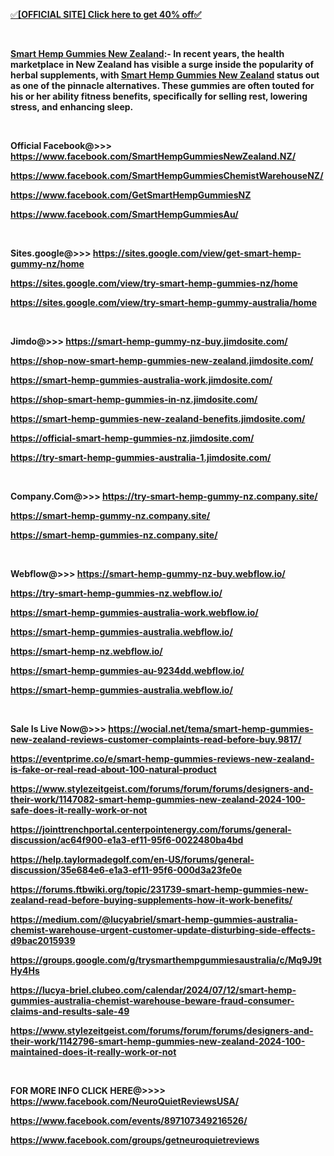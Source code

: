 <p><a href="https://hotdeal24x7.com/smart-hemp-nz-buy"><u>✅<strong>[OFFICIAL SITE] Click here to get 40% off✅</strong></u></a></p>
<p>&nbsp;</p>
<p><strong><a href="https://hotdeal24x7.com/smart-hemp-nz-buy">Smart Hemp Gummies New Zealand</a>:- In recent years, the health marketplace in New Zealand has visible a surge inside the popularity of herbal supplements, with <a href="https://www.facebook.com/SmartHempGummiesNewZealand.NZ/">Smart Hemp Gummies New Zealand</a> status out as one of the pinnacle alternatives. These gummies are often touted for his or her ability fitness benefits, specifically for selling rest, lowering stress, and enhancing sleep.</strong></p>
<p>&nbsp;</p>
<p><strong>Official Facebook@&gt;&gt;&gt; <a href="https://www.facebook.com/SmartHempGummiesNewZealand.NZ/">https://www.facebook.com/SmartHempGummiesNewZealand.NZ/</a></strong></p>
<p><strong><a href="https://www.facebook.com/SmartHempGummiesChemistWarehouseNZ/">https://www.facebook.com/SmartHempGummiesChemistWarehouseNZ/</a></strong></p>
<p><strong><a href="https://www.facebook.com/GetSmartHempGummiesNZ">https://www.facebook.com/GetSmartHempGummiesNZ</a></strong></p>
<p><strong><a href="https://www.facebook.com/SmartHempGummiesAu/">https://www.facebook.com/SmartHempGummiesAu/</a></strong></p>
<p>&nbsp;</p>
<p><strong>Sites.google@&gt;&gt;&gt; <a href="https://sites.google.com/view/get-smart-hemp-gummy-nz/home">https://sites.google.com/view/get-smart-hemp-gummy-nz/home</a></strong></p>
<p><strong><a href="https://sites.google.com/view/try-smart-hemp-gummies-nz/home">https://sites.google.com/view/try-smart-hemp-gummies-nz/home</a></strong></p>
<p><strong><a href="https://sites.google.com/view/try-smart-hemp-gummy-australia/home">https://sites.google.com/view/try-smart-hemp-gummy-australia/home</a></strong></p>
<p>&nbsp;</p>
<p><strong>Jimdo@&gt;&gt;&gt; <a href="https://smart-hemp-gummy-nz-buy.jimdosite.com/">https://smart-hemp-gummy-nz-buy.jimdosite.com/</a></strong></p>
<p><strong><a href="https://shop-now-smart-hemp-gummies-new-zealand.jimdosite.com/">https://shop-now-smart-hemp-gummies-new-zealand.jimdosite.com/</a></strong></p>
<p><strong><a href="https://smart-hemp-gummies-australia-work.jimdosite.com/">https://smart-hemp-gummies-australia-work.jimdosite.com/</a></strong></p>
<p><strong><a href="https://shop-smart-hemp-gummies-in-nz.jimdosite.com/">https://shop-smart-hemp-gummies-in-nz.jimdosite.com/</a></strong></p>
<p><strong><a href="https://smart-hemp-gummies-new-zealand-benefits.jimdosite.com/">https://smart-hemp-gummies-new-zealand-benefits.jimdosite.com/</a></strong></p>
<p><strong><a href="https://official-smart-hemp-gummies-nz.jimdosite.com/">https://official-smart-hemp-gummies-nz.jimdosite.com/</a></strong></p>
<p><strong><a href="https://try-smart-hemp-gummies-australia-1.jimdosite.com/">https://try-smart-hemp-gummies-australia-1.jimdosite.com/</a></strong></p>
<p>&nbsp;</p>
<p><strong>Company.Com@&gt;&gt;&gt; <a href="https://try-smart-hemp-gummy-nz.company.site/">https://try-smart-hemp-gummy-nz.company.site/</a></strong></p>
<p><strong><a href="https://smart-hemp-gummy-nz.company.site/">https://smart-hemp-gummy-nz.company.site/</a></strong></p>
<p><strong><a href="https://smart-hemp-gummies-nz.company.site/">https://smart-hemp-gummies-nz.company.site/</a></strong></p>
<p>&nbsp;</p>
<p><strong>Webflow@&gt;&gt;&gt; <a href="https://smart-hemp-gummy-nz-buy.webflow.io/">https://smart-hemp-gummy-nz-buy.webflow.io/</a></strong></p>
<p><strong><a href="https://try-smart-hemp-gummies-nz.webflow.io/">https://try-smart-hemp-gummies-nz.webflow.io/</a></strong></p>
<p><strong><a href="https://smart-hemp-gummies-australia-work.webflow.io/">https://smart-hemp-gummies-australia-work.webflow.io/</a></strong></p>
<p><strong><a href="https://smart-hemp-gummies-australia.webflow.io/">https://smart-hemp-gummies-australia.webflow.io/</a></strong></p>
<p><strong><a href="https://smart-hemp-nz.webflow.io/">https://smart-hemp-nz.webflow.io/</a></strong></p>
<p><strong><a href="https://smart-hemp-gummies-au-9234dd.webflow.io/">https://smart-hemp-gummies-au-9234dd.webflow.io/</a></strong></p>
<p><strong><a href="https://smart-hemp-gummies-australia.webflow.io/">https://smart-hemp-gummies-australia.webflow.io/</a></strong></p>
<p>&nbsp;</p>
<p><strong>Sale Is Live Now@&gt;&gt;&gt; <a href="https://wocial.net/tema/smart-hemp-gummies-new-zealand-reviews-customer-complaints-read-before-buy.9817/">https://wocial.net/tema/smart-hemp-gummies-new-zealand-reviews-customer-complaints-read-before-buy.9817/</a></strong></p>
<p><strong><a href="https://eventprime.co/e/smart-hemp-gummies-reviews-new-zealand-is-fake-or-real-read-about-100-natural-product">https://eventprime.co/e/smart-hemp-gummies-reviews-new-zealand-is-fake-or-real-read-about-100-natural-product</a></strong></p>
<p><strong><a href="https://www.stylezeitgeist.com/forums/forum/forums/designers-and-their-work/1147082-smart-hemp-gummies-new-zealand-2024-100-safe-does-it-really-work-or-not">https://www.stylezeitgeist.com/forums/forum/forums/designers-and-their-work/1147082-smart-hemp-gummies-new-zealand-2024-100-safe-does-it-really-work-or-not</a></strong></p>
<p><strong><a href="https://jointtrenchportal.centerpointenergy.com/forums/general-discussion/ac64f900-e1a3-ef11-95f6-0022480ba4bd">https://jointtrenchportal.centerpointenergy.com/forums/general-discussion/ac64f900-e1a3-ef11-95f6-0022480ba4bd</a></strong></p>
<p><strong><a href="https://help.taylormadegolf.com/en-US/forums/general-discussion/35e684e6-e1a3-ef11-95f6-000d3a23fe0e">https://help.taylormadegolf.com/en-US/forums/general-discussion/35e684e6-e1a3-ef11-95f6-000d3a23fe0e</a></strong></p>
<p><strong><a href="https://forums.ftbwiki.org/topic/231739-smart-hemp-gummies-new-zealand-read-before-buying-supplements-how-it-work-benefits/">https://forums.ftbwiki.org/topic/231739-smart-hemp-gummies-new-zealand-read-before-buying-supplements-how-it-work-benefits/</a></strong></p>
<p><strong><a href="https://medium.com/@lucyabriel/smart-hemp-gummies-australia-chemist-warehouse-urgent-customer-update-disturbing-side-effects-d9bac2015939">https://medium.com/@lucyabriel/smart-hemp-gummies-australia-chemist-warehouse-urgent-customer-update-disturbing-side-effects-d9bac2015939</a></strong></p>
<p><strong><a href="https://groups.google.com/g/trysmarthempgummiesaustralia/c/Mq9J9tHy4Hs">https://groups.google.com/g/trysmarthempgummiesaustralia/c/Mq9J9tHy4Hs</a></strong></p>
<p><strong><a href="https://lucya-briel.clubeo.com/calendar/2024/07/12/smart-hemp-gummies-australia-chemist-warehouse-beware-fraud-consumer-claims-and-results-sale-49">https://lucya-briel.clubeo.com/calendar/2024/07/12/smart-hemp-gummies-australia-chemist-warehouse-beware-fraud-consumer-claims-and-results-sale-49</a></strong></p>
<p><strong><a href="https://www.stylezeitgeist.com/forums/forum/forums/designers-and-their-work/1142796-smart-hemp-gummies-new-zealand-2024-100-maintained-does-it-really-work-or-not">https://www.stylezeitgeist.com/forums/forum/forums/designers-and-their-work/1142796-smart-hemp-gummies-new-zealand-2024-100-maintained-does-it-really-work-or-not</a></strong></p>
<p>&nbsp;</p>
<p><strong>FOR MORE INFO CLICK HERE@&gt;&gt;&gt;&gt; <a href="https://www.facebook.com/NeuroQuietReviewsUSA/">https://www.facebook.com/NeuroQuietReviewsUSA/</a></strong></p>
<p><strong><a href="https://www.facebook.com/events/897107349216526/">https://www.facebook.com/events/897107349216526/</a></strong></p>
<p><strong><a href="https://www.facebook.com/groups/getneuroquietreviews">https://www.facebook.com/groups/getneuroquietreviews</a></strong></p>
